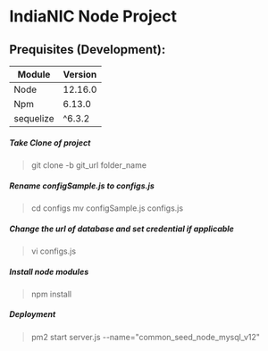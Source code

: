 # IndiaNIC Node Project

## Prequisites (Development):

| Module | Version |
| --- | --- |
| Node | 12.16.0 |
| Npm | 6.13.0 |
| sequelize | ^6.3.2 |


##### Take Clone of project
> git clone -b git_url  folder_name


##### Rename configSample.js to configs.js
> cd configs
> mv configSample.js configs.js

##### Change the url of database and set credential if applicable
> vi configs.js

##### Install node modules

> npm install

##### Deployment

>pm2 start server.js --name="common_seed_node_mysql_v12"

